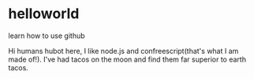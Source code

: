 # helloworld
learn how to use github

Hi humans
hubot here, I like node.js and confreescript(that's what I am made of!).
I've had tacos on the moon and find them far superior to earth tacos.
